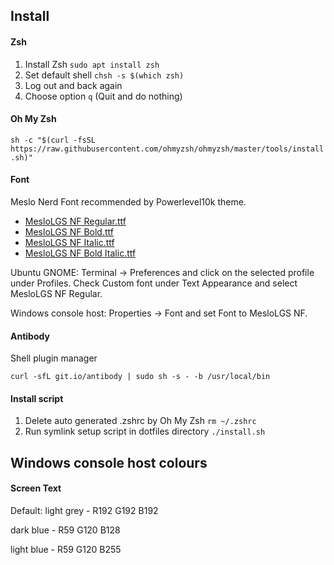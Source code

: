 ## Install
#### Zsh
1. Install Zsh `sudo apt install zsh`
2. Set default shell `chsh -s $(which zsh)`
3. Log out and back again
4. Choose option `q` (Quit and do nothing)

#### Oh My Zsh
`sh -c "$(curl -fsSL https://raw.githubusercontent.com/ohmyzsh/ohmyzsh/master/tools/install.sh)"`

#### Font
Meslo Nerd Font recommended by Powerlevel10k theme.

- [MesloLGS NF Regular.ttf](https://github.com/romkatv/powerlevel10k-media/raw/master/MesloLGS%20NF%20Regular.ttf)
- [MesloLGS NF Bold.ttf](https://github.com/romkatv/powerlevel10k-media/raw/master/MesloLGS%20NF%20Bold.ttf)
- [MesloLGS NF Italic.ttf](https://github.com/romkatv/powerlevel10k-media/raw/master/MesloLGS%20NF%20Italic.ttf)
- [MesloLGS NF Bold Italic.ttf](https://github.com/romkatv/powerlevel10k-media/raw/master/MesloLGS%20NF%20Bold%20Italic.ttf)

Ubuntu GNOME: Terminal → Preferences and click on the selected profile under Profiles. Check Custom font under Text Appearance and select MesloLGS NF Regular.

Windows console host: Properties → Font and set Font to MesloLGS NF.

#### Antibody
Shell plugin manager

`curl -sfL git.io/antibody | sudo sh -s - -b /usr/local/bin`

#### Install script
1. Delete auto generated .zshrc by Oh My Zsh `rm ~/.zshrc`
2. Run symlink setup script in dotfiles directory `./install.sh`

## Windows console host colours
#### Screen Text
Default: light grey - R192 G192 B192

dark blue - R59 G120 B128

light blue - R59 G120 B255


